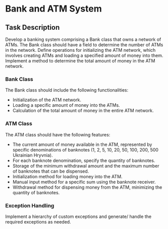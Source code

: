 # Bank and ATM System

## Task Description

Develop a banking system comprising a Bank class that owns a network of ATMs. The Bank class should have a field to determine the number of ATMs in the network. Define operations for initializing the ATM network, which involves creating ATMs and loading a specified amount of money into them. Implement a method to determine the total amount of money in the ATM network.

### Bank Class

The Bank class should include the following functionalities:

- Initialization of the ATM network.
- Loading a specific amount of money into the ATMs.
- Calculation of the total amount of money in the entire ATM network.

### ATM Class

The ATM class should have the following features:

- The current amount of money available in the ATM, represented by specific denominations of banknotes (1, 2, 5, 10, 20, 50, 100, 200, 500 Ukrainian Hryvnia).
- For each banknote denomination, specify the quantity of banknotes.
- Storage of the minimum withdrawal amount and the maximum number of banknotes that can be dispensed.
- Initialization method for loading money into the ATM.
- Manual input method for a specific sum using the banknote receiver.
- Withdrawal method for dispensing money from the ATM, minimizing the quantity of banknotes.

### Exception Handling

Implement a hierarchy of custom exceptions and generate/ handle the required exceptions as needed.